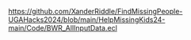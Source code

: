https://github.com/XanderRiddle/FindMissingPeople-UGAHacks2024/blob/main/HelpMissingKids24-main/Code/BWR_AllInputData.ecl
